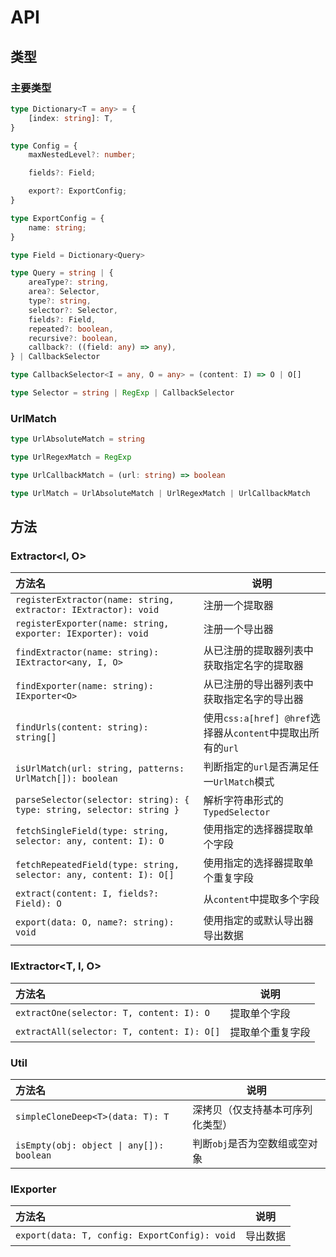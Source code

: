API
===

类型
----

### 主要类型
<!--rehype:wrap-class=col-span-3-->

```ts
type Dictionary<T = any> = {
    [index: string]: T,
}

type Config = {
    maxNestedLevel?: number;

    fields?: Field;

    export?: ExportConfig;
}

type ExportConfig = {
    name: string;
}

type Field = Dictionary<Query>

type Query = string | {
    areaType?: string,
    area?: Selector,
    type?: string,
    selector?: Selector,
    fields?: Field,
    repeated?: boolean,
    recursive?: boolean,
    callback?: ((field: any) => any),
} | CallbackSelector

type CallbackSelector<I = any, O = any> = (content: I) => O | O[]

type Selector = string | RegExp | CallbackSelector
```

### UrlMatch
<!--rehype:wrap-class=col-span-3-->

```ts
type UrlAbsoluteMatch = string

type UrlRegexMatch = RegExp

type UrlCallbackMatch = (url: string) => boolean

type UrlMatch = UrlAbsoluteMatch | UrlRegexMatch | UrlCallbackMatch
```

方法
-----

### Extractor<I, O>
<!--rehype:wrap-class=col-span-3-->

方法名 | 说明
:- | -
`registerExtractor(name: string, extractor: IExtractor): void`        | 注册一个提取器
`registerExporter(name: string, exporter: IExporter): void`           | 注册一个导出器
`findExtractor(name: string): IExtractor<any, I, O>`                  | 从已注册的提取器列表中获取指定名字的提取器
`findExporter(name: string): IExporter<O>`                            | 从已注册的导出器列表中获取指定名字的导出器
`findUrls(content: string): string[]`                                 | 使用`css:a[href] @href`选择器从`content`中提取出所有的`url`
`isUrlMatch(url: string, patterns: UrlMatch[]): boolean`              | 判断指定的`url`是否满足任一`UrlMatch`模式
`parseSelector(selector: string): { type: string, selector: string }` | 解析字符串形式的`TypedSelector`
`fetchSingleField(type: string, selector: any, content: I): O`        | 使用指定的选择器提取单个字段
`fetchRepeatedField(type: string, selector: any, content: I): O[]`    | 使用指定的选择器提取单个重复字段
`extract(content: I, fields?: Field): O`                              | 从`content`中提取多个字段
`export(data: O, name?: string): void`                                | 使用指定的或默认导出器导出数据
<!--rehype:className=show-header-->

### IExtractor<T, I, O>
<!--rehype:wrap-class=col-span-2-->

方法名 | 说明
:- | -
`extractOne(selector: T, content: I): O`   | 提取单个字段
`extractAll(selector: T, content: I): O[]` | 提取单个重复字段
<!--rehype:className=show-header-->

### Util
<!--rehype:wrap-class=row-span-2-->

方法名 | 说明
:- | -
`simpleCloneDeep<T>(data: T): T`         | 深拷贝（仅支持基本可序列化类型）
`isEmpty(obj: object \| any[]): boolean` | 判断`obj`是否为空数组或空对象
<!--rehype:className=show-header-->

### IExporter<T>
<!--rehype:wrap-class=col-span-2-->

方法名 | 说明
:- | -
`export(data: T, config: ExportConfig): void`   | 导出数据
<!--rehype:className=show-header-->

